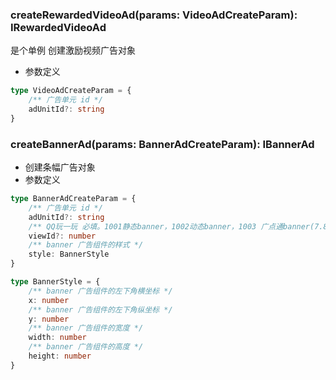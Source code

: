 ### **createRewardedVideoAd(params: VideoAdCreateParam): IRewardedVideoAd**
是个单例
创建激励视频广告对象
- 参数定义

```typescript
type VideoAdCreateParam = {
	/** 广告单元 id */
	adUnitId?: string
}

```


### **createBannerAd(params: BannerAdCreateParam): IBannerAd**
- 创建条幅广告对象
- 参数定义

```typescript
type BannerAdCreateParam = {
	/** 广告单元 id */
	adUnitId?: string
	/** QQ玩一玩 必填。1001静态banner，1002动态banner，1003 广点通banner(7.8.0) */
	viewId?: number
	/** banner 广告组件的样式 */
	style: BannerStyle
}

```


```typescript
type BannerStyle = {
	/** banner 广告组件的左下角横坐标 */
	x: number
	/** banner 广告组件的左下角纵坐标 */
	y: number
	/** banner 广告组件的宽度 */
	width: number
	/** banner 广告组件的高度 */
	height: number
}

```

